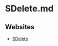 # SDelete.md

## Websites

* [SDelete](https://learn.microsoft.com/en-us/sysinternals/downloads/sdelete)
